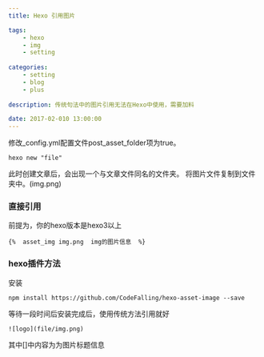 ```yaml
---
title: Hexo 引用图片 

tags: 
    - hexo 
    - img 
    - setting  
    
categories: 
    - setting
    - blog
    - plus
    
description: 传统句法中的图片引用无法在Hexo中使用，需要加料

date: 2017-02-010 13:00:00
---
```



修改_config.yml配置文件post_asset_folder项为true。  

```
hexo new "file" 
```

此时创建文章后，会出现一个与文章文件同名的文件夹。
将图片文件复制到文件夹中。(img.png)  


<!-- more -->

### 直接引用
前提为，你的hexo版本是hexo3以上
```
{%  asset_img img.png  img的图片信息  %}
```

### hexo插件方法
安装
```
npm install https://github.com/CodeFalling/hexo-asset-image --save
```
等待一段时间后安装完成后，使用传统方法引用就好
```
![logo](file/img.png)
```
其中[]中内容为为图片标题信息